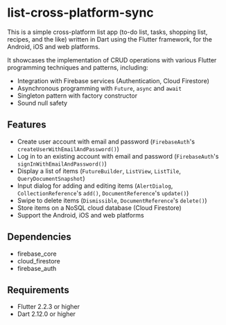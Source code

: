 # list-cross-platform-sync
This is a simple cross-platform list app 
(to-do list, tasks, shopping list, recipes, and the like) 
written in Dart using the Flutter framework, 
for the Android, iOS and web platforms.

It showcases the implementation of CRUD operations 
with various Flutter programming techniques and patterns, including:
- Integration with Firebase services (Authentication, Cloud Firestore)
- Asynchronous programming with `Future`, `async` and `await`
- Singleton pattern with factory constructor
- Sound null safety

## Features
- Create user account with email and password 
  (`FirebaseAuth`'s `createUserWithEmailAndPassword()`)
- Log in to an existing account with email and password 
  (`FirebaseAuth`'s `signInWithEmailAndPassword()`)
- Display a list of items 
  (`FutureBuilder`, `ListView`, `ListTile`, `QueryDocumentSnapshot`)
- Input dialog for adding and editing items 
  (`AlertDialog`, `CollectionReference`'s `add()`, 
  `DocumentReference`'s `update()`)
- Swipe to delete items 
  (`Dismissible`, `DocumentReference`'s `delete()`)
- Store items on a NoSQL cloud database (Cloud Firestore)
- Support the Android, iOS and web platforms

## Dependencies
- firebase_core
- cloud_firestore
- firebase_auth

## Requirements
- Flutter 2.2.3 or higher
- Dart 2.12.0 or higher
